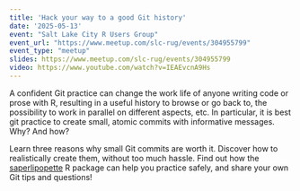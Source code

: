 ```yaml
---
title: 'Hack your way to a good Git history'
date: '2025-05-13'
event: "Salt Lake City R Users Group"
event_url: "https://www.meetup.com/slc-rug/events/304955799"
event_type: "meetup"
slides: https://www.meetup.com/slc-rug/events/304955799
video: https://www.youtube.com/watch?v=IEAEvcnA9Hs
---
```


A confident Git practice can change the work life of anyone writing code or prose with R, resulting in a useful history to browse or go back to, the possibility to work in parallel on different aspects, etc. In particular, it is best git practice to create small, atomic commits with informative messages. Why? And how?

Learn three reasons why small Git commits are worth it. Discover how to realistically create them, without too much hassle. Find out how the [saperlipopette](https://docs.ropensci.org/saperlipopette/) R package can help you practice safely, and share your own Git tips and questions!